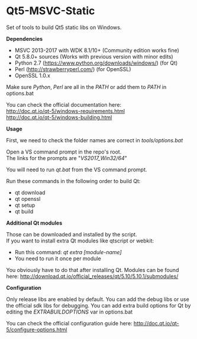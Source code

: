 # **Qt5-MSVC-Static**

Set of tools to build Qt5 static libs on Windows.

**Dependencies**

 - MSVC 2013-2017 with WDK 8.1/10+ (Community edition works fine)
 - Qt 5.8.0+ sources (Works with previous version with minor edits)
 - Python 2.7 (https://www.python.org/downloads/windows/) (for Qt)
 - Perl (http://strawberryperl.com/) (for OpenSSL)
 - OpenSSL 1.0.x

Make sure *Python*, *Perl* are all in the *PATH* or add them to *PATH* in options.bat

You can check the official documentation here:  
http://doc.qt.io/qt-5/windows-requirements.html  
http://doc.qt.io/qt-5/windows-building.html  

**Usage**

First, we need to check the folder names are correct in *tools/options.bat*  

Open a VS command prompt in the repo's root.  
The links for the prompts are "*VS2017_Win32/64*"

You will need to run *qt.bat* from the VS command prompt.

Run these commands in the following order to build Qt:
 - qt download
 - qt openssl
 - qt setup
 - qt build

**Additional Qt modules**

Those can be downloaded and installed by the script.  
If you want to install extra Qt modules like qtscript or webkit:
- Run this command: *qt extra [module-name]*
- You need to run it once per module

You obviously have to do that after installing Qt.
Modules can be found here: http://download.qt.io/official_releases/qt/5.10/5.10.1/submodules/

**Configuration**

Only release libs are enabled by default. 
You can add the debug libs or use the official sdk libs for debugging.
You can add extra build options for Qt by editing the *EXTRABUILDOPTIONS* var in options.bat


You can check the official configuration guide here:
http://doc.qt.io/qt-5/configure-options.html
